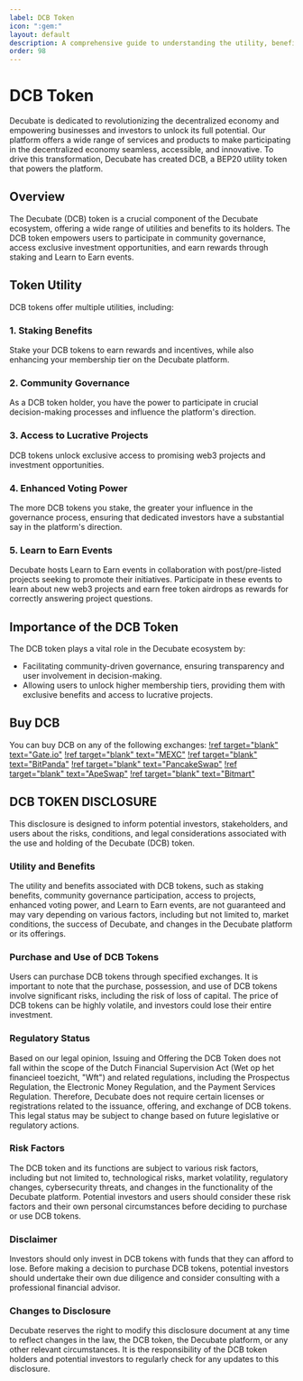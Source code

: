 ```yaml
---
label: DCB Token
icon: ":gem:"
layout: default
description: A comprehensive guide to understanding the utility, benefits, and importance of the Decubate (DCB) token.
order: 98
---
```

# DCB Token
Decubate is dedicated to revolutionizing the decentralized economy and empowering businesses and investors to unlock its full potential. Our platform offers a wide range of services and products to make participating in the decentralized economy seamless, accessible, and innovative. To drive this transformation, Decubate has created DCB, a BEP20 utility token that powers the platform.

## Overview
The Decubate (DCB) token is a crucial component of the Decubate ecosystem, offering a wide range of utilities and benefits to its holders. The DCB token empowers users to participate in community governance, access exclusive investment opportunities, and earn rewards through staking and Learn to Earn events.

## Token Utility
DCB tokens offer multiple utilities, including:

### 1. Staking Benefits
Stake your DCB tokens to earn rewards and incentives, while also enhancing your membership tier on the Decubate platform.

### 2. Community Governance
As a DCB token holder, you have the power to participate in crucial decision-making processes and influence the platform's direction.

### 3. Access to Lucrative Projects
DCB tokens unlock exclusive access to promising web3 projects and investment opportunities.

### 4. Enhanced Voting Power
The more DCB tokens you stake, the greater your influence in the governance process, ensuring that dedicated investors have a substantial say in the platform's direction.

### 5. Learn to Earn Events
Decubate hosts Learn to Earn events in collaboration with post/pre-listed projects seeking to promote their initiatives. Participate in these events to learn about new web3 projects and earn free token airdrops as rewards for correctly answering project questions.

## Importance of the DCB Token
The DCB token plays a vital role in the Decubate ecosystem by:

- Facilitating community-driven governance, ensuring transparency and user involvement in decision-making.
- Allowing users to unlock higher membership tiers, providing them with exclusive benefits and access to lucrative projects.


## Buy DCB
You can buy DCB on any of the following exchanges:
[!ref target="blank" text="Gate.io"](https://gate.io/trade/DCB_USDT)
[!ref target="blank" text="MEXC"](https://www.mexc.com/exchange/DCB_USDT)
[!ref target="blank" text="BitPanda"](https://www.bitpanda.com/en/prices/decubate-dcb)
[!ref target="blank" text="PancakeSwap"](https://pancakeswap.finance/swap)
[!ref target="blank" text="ApeSwap"](https://app.apeswap.finance/swap)
[!ref target="blank" text="Bitmart"](https://www.bitmart.com/trade/en-US?layout=basic&theme=dark&symbol=DCB_USDT)

## DCB TOKEN DISCLOSURE
This disclosure is designed to inform potential investors, stakeholders, and users about the risks, conditions, and legal considerations associated with the use and holding of the Decubate (DCB) token.

### Utility and Benefits
The utility and benefits associated with DCB tokens, such as staking benefits, community governance participation, access to projects, enhanced voting power, and Learn to Earn events, are not guaranteed and may vary depending on various factors, including but not limited to, market conditions, the success of Decubate, and changes in the Decubate platform or its offerings.

### Purchase and Use of DCB Tokens
Users can purchase DCB tokens through specified exchanges. It is important to note that the purchase, possession, and use of DCB tokens involve significant risks, including the risk of loss of capital. The price of DCB tokens can be highly volatile, and investors could lose their entire investment.

### Regulatory Status
Based on our legal opinion, Issuing and Offering the DCB Token does not fall within the scope of the Dutch Financial Supervision Act (Wet op het financieel toezicht, "Wft") and related regulations, including the Prospectus Regulation, the Electronic Money Regulation, and the Payment Services Regulation. Therefore, Decubate does not require certain licenses or registrations related to the issuance, offering, and exchange of DCB tokens. This legal status may be subject to change based on future legislative or regulatory actions.

### Risk Factors
The DCB token and its functions are subject to various risk factors, including but not limited to, technological risks, market volatility, regulatory changes, cybersecurity threats, and changes in the functionality of the Decubate platform. Potential investors and users should consider these risk factors and their own personal circumstances before deciding to purchase or use DCB tokens.

### Disclaimer
Investors should only invest in DCB tokens with funds that they can afford to lose. Before making a decision to purchase DCB tokens, potential investors should undertake their own due diligence and consider consulting with a professional financial advisor.

### Changes to Disclosure
Decubate reserves the right to modify this disclosure document at any time to reflect changes in the law, the DCB token, the Decubate platform, or any other relevant circumstances. It is the responsibility of the DCB token holders and potential investors to regularly check for any updates to this disclosure.